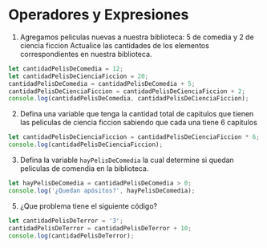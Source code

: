 # Operadores y Expresiones

1. Agregamos peliculas nuevas a nuestra biblioteca: 5 de comedia y 2 de ciencia ficcion
   Actualice las cantidades de los elementos correspondientes en nuestra biblioteca. 
``` javascript 
let cantidadPelisDeComedia = 12;
let cantidadPelisDeCienciaFiccion = 20;
cantidadPelisDeComedia = cantidadPelisDeComedia + 5;
cantidadPelisDeCienciaFiccion = cantidadPelisDeCienciaFiccion + 2;
console.log(cantidadPelisDeComedia, cantidadPelisDeCienciaFiccion);
```
   
2. Defina una variable que tenga la cantidad total de capitulos que tienen las peliculas de ciencia ficcion sabiendo que cada una tiene 6 capitulos
``` javascript 
let cantidadPelisDeCienciaFiccion = cantidadPelisDeCienciaFiccion * 6;
console.log(cantidadPelisDeCienciaFiccion);
```

3. Defina la variable `hayPelisDeComedia` la cual determine si quedan peliculas de comendia en la biblioteca.
``` javascript 
let hayPelisDeComedia = cantidadPelisDeComedia > 0;
console.log('¿Quedan apósitos?', hayPelisDeComedia);
```
5. ¿Que problema tiene el siguiente código?
``` javascript 
let cantidadPelisDeTerror = '3';
cantidadPelisDeTerror = cantidadPelisDeTerror + 10;
console.log(cantidadPelisDeTerror);
```

